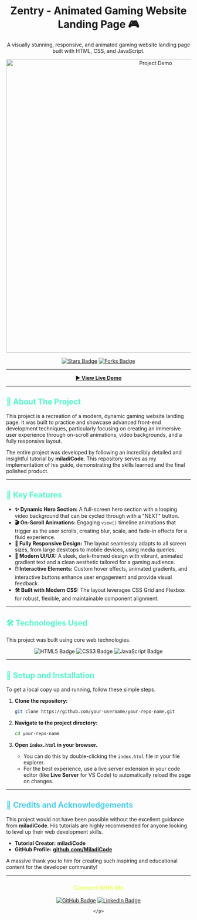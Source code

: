 <div align="center">

# Zentry - Animated Gaming Website Landing Page 🎮

<p align="center">
  A visually stunning, responsive, and animated gaming website landing page built with HTML, CSS, and JavaScript.
</p>

<!-- Optional: Add a screenshot or GIF of your project here -->
<img src="https://i.imgur.com/your-project-image.gif" alt="Project Demo" width="800"/> 
<!-- Replace the src with a link to your own screenshot or GIF -->

<br>

<p align="center">
  <a href="https://github.com/Mr-Shoez/Stunning-gaming-website/stargazers"><img src="https://img.shields.io/github/stars/Mr-Shoez/Stunning-gaming-website?style=for-the-badge&color=yellow&labelColor=101010" alt="Stars Badge"/></a>
  <a href="https://github.com/Mr-Shoez/Stunning-gaming-website/network/members"><img src="https://img.shields.io/github/forks/Mr-Shoez/Stunning-gaming-website?style=for-the-badge&color=yellow&labelColor=101010" alt="Forks Badge"/></a>
</p>

</div>

---

<div align="center">

**[► View Live Demo](https://mr-shoez.github.io/Stunning-gaming-website/)** 
<!-- Replace with your live deployment link -->

</div>

---

## <font color="#53f8c9">🌟 About The Project</font>

This project is a recreation of a modern, dynamic gaming website landing page. It was built to practice and showcase advanced front-end development techniques, particularly focusing on creating an immersive user experience through on-scroll animations, video backgrounds, and a fully responsive layout.

The entire project was developed by following an incredibly detailed and insightful tutorial by **miladiCode**. This repository serves as my implementation of his guide, demonstrating the skills learned and the final polished product.

---

## <font color="#53f8c9">🚀 Key Features</font>

*   **✨ Dynamic Hero Section:** A full-screen hero section with a looping video background that can be cycled through with a "NEXT" button.
*   **🎬 On-Scroll Animations:** Engaging `view()` timeline animations that trigger as the user scrolls, creating blur, scale, and fade-in effects for a fluid experience.
*   **📱 Fully Responsive Design:** The layout seamlessly adapts to all screen sizes, from large desktops to mobile devices, using media queries.
*   **🎨 Modern UI/UX:** A sleek, dark-themed design with vibrant, animated gradient text and a clean aesthetic tailored for a gaming audience.
*   **🖱️ Interactive Elements:** Custom hover effects, animated gradients, and interactive buttons enhance user engagement and provide visual feedback.
*   **🛠️ Built with Modern CSS:** The layout leverages CSS Grid and Flexbox for robust, flexible, and maintainable component alignment.

---

## <font color="#53f8c9">🛠️ Technologies Used</font>

This project was built using core web technologies.

<p align="center">
  <img src="https://img.shields.io/badge/HTML5-E34F26?style=for-the-badge&logo=html5&logoColor=white" alt="HTML5 Badge"/>
  <img src="https://img.shields.io/badge/CSS3-1572B6?style=for-the-badge&logo=css3&logoColor=white" alt="CSS3 Badge"/>
  <img src="https://img.shields.io/badge/JavaScript-F7DF1E?style=for-the-badge&logo=javascript&logoColor=black" alt="JavaScript Badge"/>
</p>

---

## <font color="#53f8c9">🔧 Setup and Installation</font>

To get a local copy up and running, follow these simple steps.

1.  **Clone the repository:**
    ```sh
    git clone https://github.com/your-username/your-repo-name.git
    ```

2.  **Navigate to the project directory:**
    ```sh
    cd your-repo-name
    ```

3.  **Open `index.html` in your browser.**
    *   You can do this by double-clicking the `index.html` file in your file explorer.
    *   For the best experience, use a live server extension in your code editor (like **Live Server** for VS Code) to automatically reload the page on changes.

---

## <font color="#4acfee">🙏 Credits and Acknowledgements</font>

This project would not have been possible without the excellent guidance from **miladiCode**. His tutorials are highly recommended for anyone looking to level up their web development skills.

*   **Tutorial Creator:** **miladiCode**
*   **GitHub Profile:** **[github.com/MiladiCode](https://github.com/MiladiCode)**


A massive thank you to him for creating such inspiring and educational content for the developer community!

---

<div align="center">
    <h3><font color="#edff66">Connect With Me</font></h3>
    <p>
        <a href="https://github.com/Mr-Shoez" target="_blank"><img src="https://img.shields.io/badge/GitHub-100000?style=for-the-badge&logo=github&logoColor=white" alt="GitHub Badge"/></a>
        <a href="https://linkedin.com/in/mosa-moleleki" target="_blank"><img src="https://img.shields.io/badge/LinkedIn-0077B5?style=for-the-badge&logo=linkedin&logoColor=white" alt="LinkedIn Badge"/></a>

    </p>
</div>
